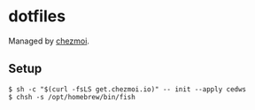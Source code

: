 # dotfiles

Managed by [chezmoi](https://www.chezmoi.io).

## Setup

```
$ sh -c "$(curl -fsLS get.chezmoi.io)" -- init --apply cedws
$ chsh -s /opt/homebrew/bin/fish
```